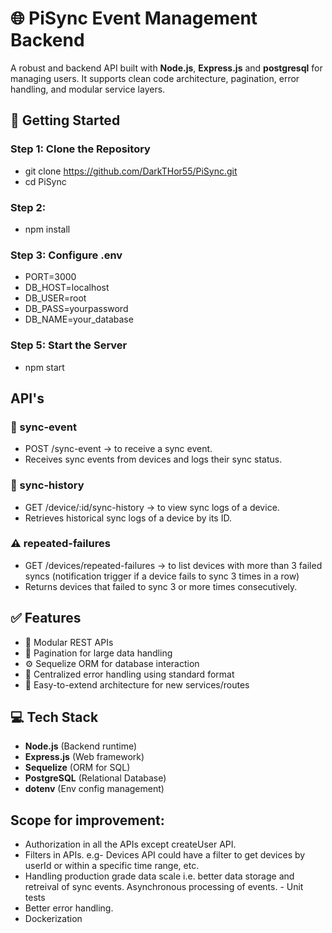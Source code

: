 # 🌐 PiSync Event Management Backend

A robust and backend API built with **Node.js**, **Express.js** and **postgresql** for managing users. It supports clean code architecture, pagination, error handling, and modular service layers.


## 🚀 Getting Started

### Step 1: Clone the Repository
- git clone https://github.com/DarkTHor55/PiSync.git
- cd PiSync
   
### Step 2:
- npm install
    
### Step 3: Configure .env
- PORT=3000
- DB_HOST=localhost
- DB_USER=root
- DB_PASS=yourpassword
- DB_NAME=your_database

### Step 5: Start the Server
 - npm start 


## API's

### 🔄 sync-event 
- POST /sync-event → to receive a sync event.
- Receives sync events from devices and logs their sync status.

### 📜 sync-history
- GET /device/:id/sync-history → to view sync logs of a device.
- Retrieves historical sync logs of a device by its ID.

### ⚠️ repeated-failures
- GET /devices/repeated-failures → to list devices with more than 3 failed syncs (notification trigger if a device fails to sync 3 times in a row)
- Returns devices that failed to sync 3 or more times consecutively.



## ✅ Features
- 🔐 Modular REST APIs
- 📄 Pagination for large data handling
- ⚙️ Sequelize ORM for database interaction
- 🧾 Centralized error handling using standard format
- 🧪 Easy-to-extend architecture for new services/routes


## 💻 Tech Stack
- **Node.js** (Backend runtime)
- **Express.js** (Web framework)
- **Sequelize** (ORM for SQL)
- **PostgreSQL** (Relational Database)
- **dotenv** (Env config management)


## Scope for improvement:
- Authorization in all the APIs except createUser API.
- Filters in APIs. e.g- Devices API could have a filter to get devices by userId or within a specific time range, etc.
- Handling production grade data scale i.e. better data storage and retreival of sync events. Asynchronous processing of events.  - Unit tests
- Better error handling.
- Dockerization 
